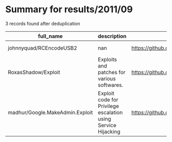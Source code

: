 
# Summary for results/2011/09
    
3 records found after deduplication

| full_name | description | html_url | matched_list | matched_count | pushed_at | size | stargazers_count | language | forks_count |
|---------------------------------|---------------------------------------------------------------|----------------------------------------------------|----------------|-----------------|---------------------------|--------|--------------------|------------|---------------|
| johnnyquad/RCEncodeUSB2 | nan | https://github.com/johnnyquad/RCEncodeUSB2 | ['rce'] | 1 | 2011-09-01 19:14:48+00:00 | 160 | 1 | C++ | 0 |
| RoxasShadow/Exploit | Exploits and patches for various softwares. | https://github.com/RoxasShadow/Exploit | ['exploit'] | 1 | 2011-09-15 13:08:06+00:00 | 92 | 1 | PHP | 0 |
| madhur/Google.MakeAdmin.Exploit | Exploit code for Privilege escalation using Service Hijacking | https://github.com/madhur/Google.MakeAdmin.Exploit | ['exploit'] | 1 | 2011-09-23 19:50:43+00:00 | 96 | 1 | C# | 0 |
